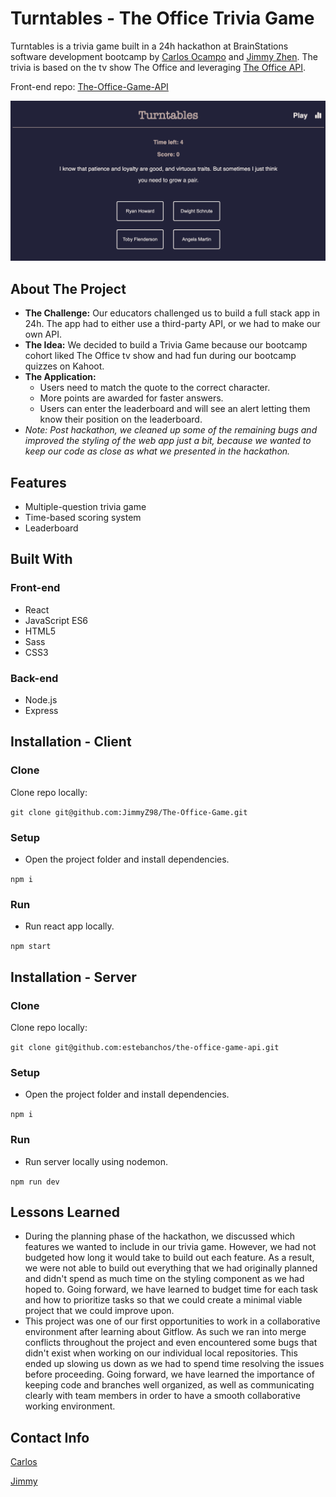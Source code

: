 # Turntables - The Office Trivia Game
Turntables is a trivia game built in a 24h hackathon at BrainStations software development bootcamp by [Carlos Ocampo](https://github.com/estebanchos/estebanchos "Carlos Ocampo") and [Jimmy Zhen](https://github.com/JimmyZ98 "Jimmy Zhen"). 
The trivia is based on the tv show The Office and leveraging [The Office API](https://www.officeapi.dev "The Office API"). 

Front-end repo: [The-Office-Game-API](https://github.com/estebanchos/the-office-game-api "The-Office-Game-API")

![Demo screenshot](/app-screenshot.png)

## About The Project 
* **The Challenge:** Our educators challenged us to build a full stack app in 24h. The app had to either use a third-party API, or we had to make our own API.
* **The Idea:** We decided to build a Trivia Game because our bootcamp cohort liked The Office tv show and had fun during our bootcamp quizzes on Kahoot. 
* **The Application:** 
  * Users need to match the quote to the correct character.
  * More points are awarded for faster answers.
  * Users can enter the leaderboard and will see an alert letting them know their position on the leaderboard.
* *Note: Post hackathon, we cleaned up some of the remaining bugs and improved the styling of the web app just a bit, because we wanted to keep our code as close as what we presented in the hackathon.* 

## Features
* Multiple-question trivia game
* Time-based scoring system
* Leaderboard

## Built With
### Front-end
* React
* JavaScript ES6
* HTML5
* Sass
* CSS3

### Back-end
* Node.js
* Express

## Installation - Client
### Clone
Clone repo locally:

`git clone git@github.com:JimmyZ98/The-Office-Game.git`
### Setup
* Open the project folder and install dependencies.

`npm i`
### Run
* Run react app locally.

`npm start`

## Installation - Server
### Clone
Clone repo locally:

`git clone git@github.com:estebanchos/the-office-game-api.git`
### Setup
* Open the project folder and install dependencies.

`npm i`
### Run
* Run server locally using nodemon.

`npm run dev`

## Lessons Learned
* During the planning phase of the hackathon, we discussed which features we wanted to include in our trivia game. However, we had not budgeted how long it would take to build out each feature. As a result, we were not able to build out everything that we had originally planned and didn't spend as much time on the styling component as we had hoped to. Going forward, we have learned to budget time for each task and how to prioritize tasks so that we could create a minimal viable project that we could improve upon.
* This project was one of our first opportunities to work in a collaborative environment after learning about Gitflow. As such we ran into merge conflicts throughout the project and even encountered some bugs that didn't exist when working on our individual local repositories. This ended up slowing us down as we had to spend time resolving the issues before proceeding. Going forward, we have learned the importance of keeping code and branches well organized, as well as communicating clearly with team members in order to have a smooth collaborative working environment.

## Contact Info

[Carlos](https://www.linkedin.com/in/carlosocampo/ "Carlos")

[Jimmy](https://www.linkedin.com/in/jimmyzhen/ "Jimmy")

